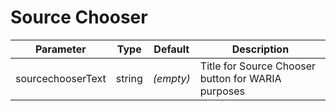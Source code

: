 # Source Chooser

Parameter | Type | Default | Description
------ | --------- | ------- | --------
sourcechooserText | string | _(empty)_ | Title for Source Chooser button for WARIA purposes